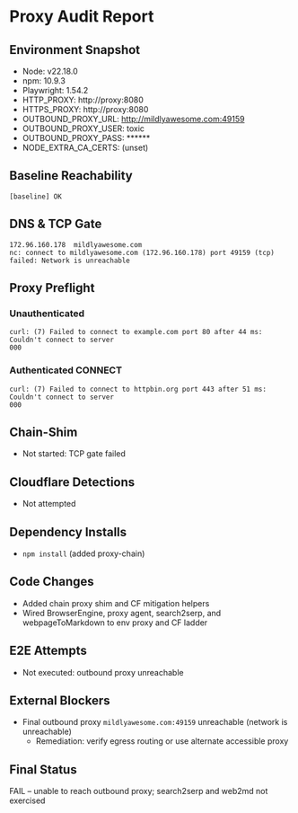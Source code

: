 # Proxy Audit Report

## Environment Snapshot
- Node: v22.18.0
- npm: 10.9.3
- Playwright: 1.54.2
- HTTP_PROXY: http://proxy:8080
- HTTPS_PROXY: http://proxy:8080
- OUTBOUND_PROXY_URL: http://mildlyawesome.com:49159
- OUTBOUND_PROXY_USER: toxic
- OUTBOUND_PROXY_PASS: ******
- NODE_EXTRA_CA_CERTS: (unset)

## Baseline Reachability
```
[baseline] OK
```

## DNS & TCP Gate
```
172.96.160.178  mildlyawesome.com
nc: connect to mildlyawesome.com (172.96.160.178) port 49159 (tcp) failed: Network is unreachable
```

## Proxy Preflight
### Unauthenticated
```
curl: (7) Failed to connect to example.com port 80 after 44 ms: Couldn't connect to server
000
```
### Authenticated CONNECT
```
curl: (7) Failed to connect to httpbin.org port 443 after 51 ms: Couldn't connect to server
000
```

## Chain-Shim
- Not started: TCP gate failed

## Cloudflare Detections
- Not attempted

## Dependency Installs
- `npm install` (added proxy-chain)

## Code Changes
- Added chain proxy shim and CF mitigation helpers
- Wired BrowserEngine, proxy agent, search2serp, and webpageToMarkdown to env proxy and CF ladder

## E2E Attempts
- Not executed: outbound proxy unreachable

## External Blockers
- Final outbound proxy `mildlyawesome.com:49159` unreachable (network is unreachable)
  - Remediation: verify egress routing or use alternate accessible proxy

## Final Status
FAIL – unable to reach outbound proxy; search2serp and web2md not exercised
